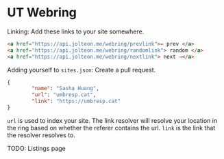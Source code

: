 # UT Webring

Linking: Add these links to your site somewhere.
```html
<a href="https://api.jolteon.me/webring/prevlink">← prev </a>
<a href="https://api.jolteon.me/webring/randomlink"> random </a>
<a href="https://api.jolteon.me/webring/nextlink"> next →</a>
```

Adding yourself to `sites.json`: Create a pull request.
```json
{
		"name": "Sasha Huang",
		"url": "umbresp.cat",
		"link": "https://umbresp.cat"
}
```

`url` is used to index your site. The link resolver will resolve your location in the ring based on whether the referer contains the url. `link` is the link that the resolver resolves to.

TODO: Listings page
